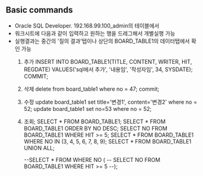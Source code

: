 ## Basic commands
- Oracle SQL Developer. 192.168.99.100_admin의 테이블에서
- 워크시트에 다음과 같이 입력하고 원하는 행을 드레그해서 개별실행 가능
- 실행결과는 중간의 '질의 결과'텝이나 상단의 BOARD_TABLE1의 데이터탭에서 확인 가능
    1. 추가
        INSERT INTO BOARD_TABLE1(TITLE, CONTENT, WRITER, HIT, REGDATE)
        VALUES('sql에서 추가', '내용임', '작성자임', 34, SYSDATE);
        COMMIT;
        
    1. 삭제
        delete from board_table1 where no = 47;
        commit;
        
    1. 수정
        update board_table1 set title='변경1', content='변경2' where no = 52;
        update board_table1 set no=53 where no = 52;
        
    1. 조회;
        SELECT * FROM BOARD_TABLE1;
        SELECT * FROM BOARD_TABLE1 ORDER BY NO DESC;
        SELECT NO FROM BOARD_TABLE1 WHERE HIT >= 5;
        SELECT * FROM BOARD_TABLE1 WHERE NO IN (3, 4, 5, 6, 7, 8, 9);
        SELECT * FROM BOARD_TABLE1 UNION ALL;
            
        --SELECT * FROM WHERE NO (
        --    SELECT NO FROM BOARD_TABLE1 WHERE HIT >= 5
        --);